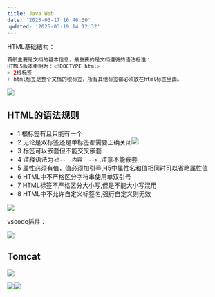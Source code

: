 ```yaml
---
title: Java Web
date: '2025-03-17 16:46:30'
updated: '2025-03-19 14:12:32'
---
```

HTML基础结构：

```java
首航主要是文档的基本信息，最重要的是文档遵循的语法标准：
HTML5版本申明为：<!DOCTYPE html>
> 2根标签
+ html标签是整个文档的根标签，所有其他标签都必须放在html标签里面。
```

![](/images/305a7367bec3b89619cb9bc9d91931f9.png)

## HTML的语法规则
+ 1 根标签有且只能有一个
+ 2 无论是双标签还是单标签都需要正确关闭![](/images/04976806fe8ea86c2bb7b11d15729747.png)
+ 3 标签可以嵌套但不能交叉嵌套
+ 4 注释语法为`<!--  内容  -->`  ,注意不能嵌套
+ 5 属性必须有值，值必须加引号,H5中属性名和值相同时可以省略属性值
+ 6 HTML中不严格区分字符串使用单双引号
+ 7 HTML标签不严格区分大小写,但是不能大小写混用
+ 8 HTML中不允许自定义标签名,强行自定义则无效

![](/images/44cf33b79f992622bac8bff54063c3f4.png)

vscode插件：

![](/images/86d208a064329ee73c265f0b01d117dc.png)



## Tomcat
![](/images/77824fb4558b76af1143fd5020849c1a.png)

![](/images/171505b4ce56e4d83b08c0f625500fd2.png)![](/images/927e12f830a5a45a80182ad4bdf72b03.png)

